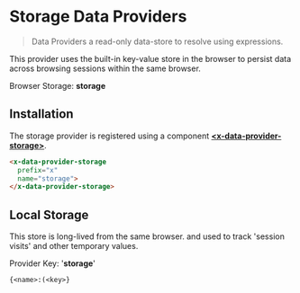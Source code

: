 # Storage Data Providers

> Data Providers a read-only data-store to resolve using expressions.

This provider uses the built-in key-value store in the browser to persist data across browsing sessions within the same browser.

Browser Storage: **storage**

## Installation

The storage provider is registered using a component **[\<x-data-provider-storage\>](/components/x-data-provider-storage)**.

```html
<x-data-provider-storage 
  prefix="x" 
  name="storage">
</x-data-provider-storage>
```

## Local Storage

This store is long-lived from the same browser. and used to track 'session visits' and other temporary values.

Provider Key: '**storage**'

`{<name>:(<key>}`
